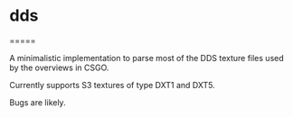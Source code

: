 # dds
=====

A minimalistic implementation to parse most of the DDS texture files used by the overviews in CSGO.

Currently supports S3 textures of type DXT1 and DXT5.

Bugs are likely.